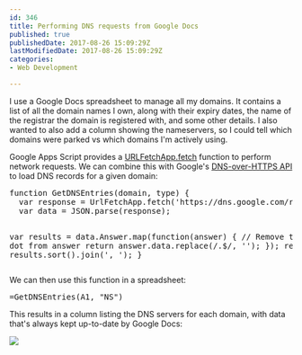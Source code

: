 ```yaml
---
id: 346
title: Performing DNS requests from Google Docs
published: true
publishedDate: 2017-08-26 15:09:29Z
lastModifiedDate: 2017-08-26 15:09:29Z
categories:
- Web Development

---
```


<p>I use a Google Docs spreadsheet to manage all my domains. It contains a list of all the domain names I own, along with their expiry dates, the name of the registrar the domain is registered with, and some other details. I also wanted to also add a column showing the nameservers, so I could tell which domains were parked vs which domains I'm actively using.</p>
<p>Google Apps Script provides a <a href="https://developers.google.com/apps-script/reference/url-fetch/url-fetch-app" rel="nofollow">URLFetchApp.fetch</a> function to perform network requests. We can combine this with Google's <a href="https://developers.google.com/speed/public-dns/docs/dns-over-https" rel="nofollow">DNS-over-HTTPS API</a> to load DNS records for a given domain:</p>
<pre class="brush: javascript">
function GetDNSEntries(domain, type) {
  var response = UrlFetchApp.fetch('https://dns.google.com/resolve?name=' + domain + '&type=' + type);
  var data = JSON.parse(response);
  
  var results = data.Answer.map(function(answer) {
    // Remove trailing dot from answer
    return answer.data.replace(/\.$/, '');
  });
  return results.sort().join(', ');
}
</pre>

<p>We can then use this function in a spreadsheet:</p>
<pre class="brush: javascript">
=GetDNSEntries(A1, "NS")
</pre>

<p>This results in a column listing the DNS servers for each domain, with data that's always kept up-to-date by Google Docs:</p>
<img src="https://dan.cx/blog-content/2017/dns-google-docs.png" />
